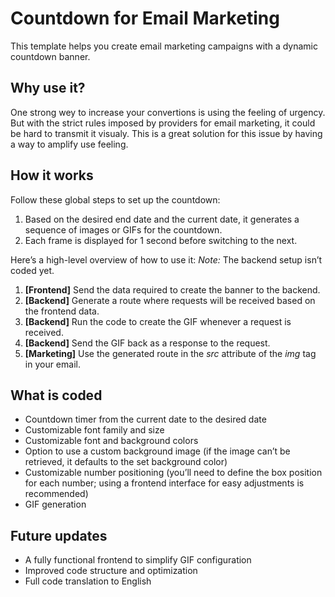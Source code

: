 # Countdown for Email Marketing
This template helps you create email marketing campaigns with a dynamic countdown banner.

## Why use it?
One strong wey to increase your convertions is using the feeling of urgency. But with the strict rules imposed by providers for email marketing, it could be hard to transmit it visualy.
This is a great solution for this issue by having a way to amplify use feeling.

## How it works
Follow these global steps to set up the countdown:
1. Based on the desired end date and the current date, it generates a sequence of images or GIFs for the countdown.
2. Each frame is displayed for 1 second before switching to the next.

Here’s a high-level overview of how to use it:
*Note:* The backend setup isn’t coded yet.

1. **[Frontend]** Send the data required to create the banner to the backend.
2. **[Backend]** Generate a route where requests will be received based on the frontend data.
3. **[Backend]** Run the code to create the GIF whenever a request is received.
4. **[Backend]** Send the GIF back as a response to the request.
5. **[Marketing]** Use the generated route in the _src_ attribute of the _img_ tag in your email.


## What is coded
- Countdown timer from the current date to the desired date
- Customizable font family and size
- Customizable font and background colors
- Option to use a custom background image (if the image can’t be retrieved, it defaults to the set background color)
- Customizable number positioning (you’ll need to define the box position for each number; using a frontend interface for easy adjustments is recommended)
- GIF generation

## Future updates
- A fully functional frontend to simplify GIF configuration
- Improved code structure and optimization
- Full code translation to English
